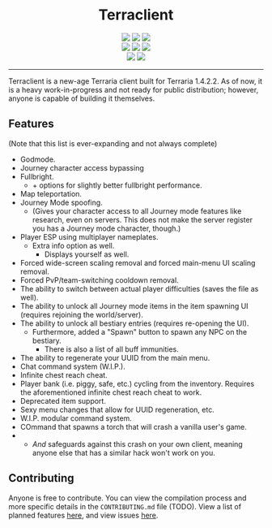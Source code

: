 <h1 align="center">
Terraclient
</h1>
<p align="center">
  <img src="https://forthebadge.com/images/badges/made-with-c-sharp.svg"> <img src="https://forthebadge.com/images/badges/0-percent-optimized.svg"> <img src="https://forthebadge.com/images/badges/contains-tasty-spaghetti-code.svg"><br>
  <img src="https://forthebadge.com/images/badges/open-source.svg"> <img src="https://forthebadge.com/images/badges/uses-git.svg"> <img src="https://forthebadge.com/images/badges/powered-by-black-magic.svg"><br>
  <img src="https://forthebadge.com/images/badges/reading-6th-grade-level.svg"> <img src="https://forthebadge.com/images/badges/built-by-neckbeards.svg">
</p>

----

Terraclient is a new-age Terraria client built for Terraria 1.4.2.2. As of now, it is a heavy work-in-progress and not ready for public distribution; however, anyone is capable of building it themselves.

## Features

(Note that this list is ever-expanding and not always complete)
- Godmode.
- Journey character access bypassing
- Fullbright.
  - \+ options for slightly better fullbright performance.
- Map teleportation.
- Journey Mode spoofing.
  - (Gives your character access to all Journey mode features like research, even on servers. This does not make the server register you has a Journey mode character, though.)
- Player ESP using multiplayer nameplates.
  - Extra info option as well.
    - Displays yourself as well.
- Forced wide-screen scaling removal and forced main-menu UI scaling removal.
- Forced PvP/team-switching cooldown removal.
- The ability to switch between actual player difficulties (saves the file as well).
- The ability to unlock all Journey mode items in the item spawning UI (requires rejoining the world/server).
- The ability to unlock all bestiary entries (requires re-opening the UI).
  - Furthermore, added a "Spawn" button to spawn any NPC on the bestiary.
    - There is also a list of all buff immunities.
- The ability to regenerate your UUID from the main menu.
- Chat command system (W.I.P.).
- Infinite chest reach cheat.
- Player bank (i.e. piggy, safe, etc.) cycling from the inventory. Requires the aforementioned infinite chest reach cheat to work.
- Deprecated item support.
- Sexy menu changes that allow for UUID regeneration, etc.
- W.I.P. modular command system.
- COmmand that spawns a torch that will crash a vanilla user's game.
- - *And* safeguards against this crash on your own client, meaning anyone else that has a similar hack won't work on you.

## Contributing
Anyone is free to contribute. You can view the compilation process and more specific details in the `CONTRIBUTING.md` file (TODO).
View a list of planned features [here](https://github.com/TML-Patcher/Terraclient/issues/1), and view issues [here](https://github.com/TML-Patcher/Terraclient/issues).
